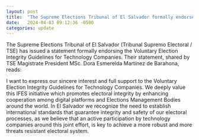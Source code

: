 ```yaml
---
layout: post
title:  "The Supreme Elections Tribunal of El Salvador formally endorses the guidelines"
date:   2024-04-03 09:12:36 -0500
categories: update
---
```


The Supreme Elections Tribunal of El Salvador (Tribunal Supremo Electoral / TSE) has issued a statement formally endorsing the Voluntary Election Integrity Guidelines for Technology Companies. Their statement, shared by TSE Magistrate President MSc. Dora Esmerelda Martínez de Barahona, reads:

<div class="quote">
<p>I want to express our sincere interest and full support to the Voluntary Election Integrity Guidelines for Technology Companies. We deeply value this IFES initiative which promotes electoral integrity by enhancing cooperation among digital platforms and Elections Management Bodies around the world. In El Salvador we recognize the need to establish international standards that guarantee integrity and safety of our electoral processes, as we believe that an active participation by technology companies around this joint effort, is key to achieve a more robust and more threats resistant electoral system.</p>
</div>
